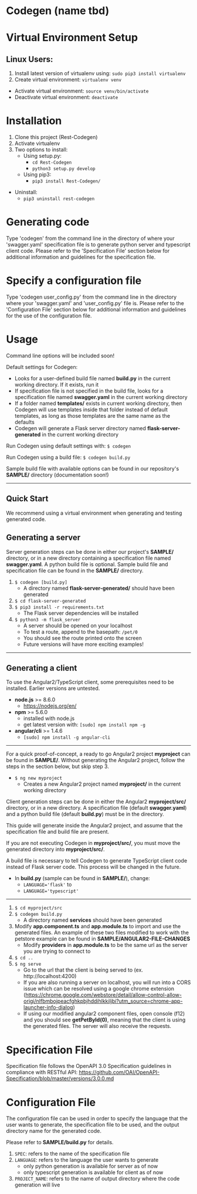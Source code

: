

# **Codegen** (name tbd)

# Virtual Environment Setup
## Linux Users:
1. Install latest version of virtualenv using: `sudo pip3 install virtualenv`
2. Create virtual environment: 
`virtualenv venv`
- Activate virtual environment: 
`source venv/bin/activate`
- Deactivate virtual environment:
`deactivate`
# Installation
1. Clone this project (Rest-Codegen)
2. Activate virtualenv
3. Two options to install: 
    - Using setup.py:
        - `cd Rest-Codegen`
        - `python3 setup.py develop`
    - Using pip3:
        - `pip3 install Rest-Codegen/`
- Uninstall:
    - `pip3 uninstall rest-codegen`
# Generating code
Type 'codegen' from the command line in the directory of where your 'swagger.yaml' specification file is to generate python server and typescript client code.
Please refer to the 'Specification File' section below for additional information and guidelines for the specification file.
# Specify a configuration file
Type 'codegen user_config.py' from the command line in the directory where your 'swagger.yaml' and 'user_config.py' file is.
Please refer to the 'Configuration File' section below for additional information and guidelines for the use of the configuration file.
# Usage

Command line options will be included soon!

Default settings for Codegen:
- Looks for a user-defined build file named **build.py** in the current working directory. If it exists, run it
- If specification file is not specified in the build file, looks for a specification file named **swagger.yaml** in the current working directory
- If a folder named **templates/** exists in current working directory, then Codegen will use templates inside that folder instead of default templates, as long as those templates are the same name as the defaults
- Codegen will generate a Flask server directory named **flask-server-generated** in the current working directory

Run Codegen using default settings with: `$ codegen`

Run Codegen using a build file: `$ codegen build.py`

Sample build file with available options can be found in our repository's **SAMPLE/** directory (documentation soon!)

---

## **Quick Start**

 

We recommend using a virtual environment when generating and testing generated code.

## Generating a server

Server generation steps can be done in either our project's **SAMPLE/** directory, or in a new directory containing a specification file named **swagger.yaml**. A python build file is optional. Sample build file and specification file can be found in the **SAMPLE/** directory.

1. `$ codegen [build.py]`
    - A directory named **flask-server-generated/** should have been generated
1. `$ cd flask-server-generated`
1. `$ pip3 install -r requirements.txt`
    - The Flask server dependencies will be installed
1. `$ python3 -m flask_server`
    - A server should be opened on your localhost
    - To test a route, append to the basepath: `/pet/0`
    - You should see the route printed onto the screen
    - Future versions will have more exciting examples!

---

## Generating a client
To use the Angular2/TypeScript client, some prerequisites need to be installed. Earlier versions are untested.
- **node.js** >= 8.6.0 
    - https://nodejs.org/en/
- **npm** >= 5.6.0 
    - installed with node.js
    - get latest version with: `[sudo] npm install npm -g`
- **angular/cli** >= 1.4.6 
    - `[sudo] npm install -g angular-cli`

---

For a quick proof-of-concept, a ready to go Angular2 project **myproject** can be found in **SAMPLE/**. Without generating the Angular2 project, follow the steps in the section below, but skip step 3.


- `$ ng new myproject`
    - Creates a new Angular2 project named **myproject/** in the current working directory

Client generation steps can be done in either the Angular2 **myproject/src/** directory, or in a new directory. A specification file (default **swagger.yaml**) and a python build file (default **build.py**) must be in the directory. 

This guide will generate inside the Angular2 project, and assume that the specification file and build file are present.

If you are not executing Codegen in **myproject/src/**, you must move the generated directory into **myproject/src/**.

A build file is necessary to tell Codegen to generate TypeScript client code instead of Flask server code. This process will be changed in the future.
- In **build.py** (sample can be found in **SAMPLE/**), change:
    - `LANGUAGE='flask'` to 
    - `LANGUAGE='typescript'`

---

1. `$ cd myproject/src`
1. `$ codegen build.py`
    - A directory named **services** should have been generated
1. Modify **app.component.ts** and **app.module.ts** to import and use the generated files. An example of these two files modified to work with the petstore example can be found in **SAMPLE/ANGULAR2-FILE-CHANGES**
    - Modify __providers__ in **app.module.ts** to be the same url as the server you are trying to connect to
1. `$ cd ..`
1. `$ ng serve`
    -  Go to the url that the client is being served to (ex. http://localhost:4200)
    - If you are also running a server on localhost, you will run into a CORS issue which can be resolved using a google chrome extension (https://chrome.google.com/webstore/detail/allow-control-allow-origi/nlfbmbojpeacfghkpbjhddihlkkiljbi?utm_source=chrome-app-launcher-info-dialog)
    - If using our modified angular2 component files, open console (f12) and you should see **getPetById(0)**, meaning that the client is using the generated files. The server will also receive the requests.   

# Specification File
Specification file follows the OpenAPI 3.0 Specification guidelines in compliance with RESTful API:
https://github.com/OAI/OpenAPI-Specification/blob/master/versions/3.0.0.md

# Configuration File
The configuration file can be used in order to specify the language that the user wants to generate, the specification file to be used, and the output directory name for the generated code. 

Please refer to **SAMPLE/build.py** for details.

1. `SPEC`: refers to the name of the specification file
2. `LANGUAGE`: refers to the language the user wants to generate
    - only python generation is available for server as of now
    - only typescript generation is available for client as of now
3. `PROJECT_NAME`: refers to the name of output directory where the code generation will live
